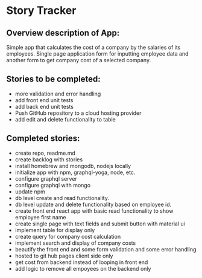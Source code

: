 # Story Tracker

## Overview description of App:

Simple app that calculates the cost of a company by the salaries of its employees. Single page application form for inputting employee data and another form to get company cost of a selected company.

## Stories to be completed:

- more validation and error handling
- add front end unit tests
- add back end unit tests
- Push GitHub repository to a cloud hosting provider
- add edit and delete functionality to table

## Completed stories:

- create repo, readme.md
- create backlog with stories
- install homebrew and mongodb, nodejs locally
- initialize app with npm, graphql-yoga, node, etc.
- configure graphql server
- configure graphql with mongo
- update npm
- db level create and read functionality.
- db level update and delete functionality based on employee id.
- create front end react app with basic read functionality to show employee first name
- create single page with text fields and submit button with material ui
- implement table for display only
- create query for company cost calculation
- implement search and display of company costs
- beautify the front end and some form validation and some error handling
- hosted to git hub pages client side only
- get cost from backend instead of looping in front end
- add logic to remove all empoyees on the backend only